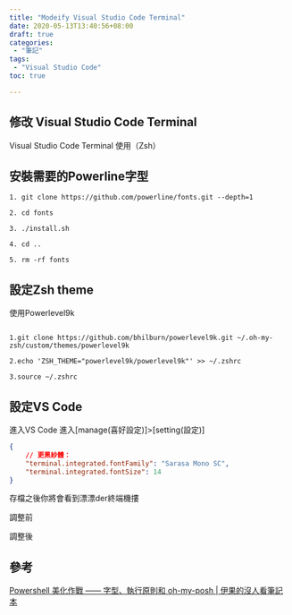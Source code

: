 ```yaml
---
title: "Modeify Visual Studio Code Terminal"
date: 2020-05-13T13:40:56+08:00
draft: true
categories:
 - "筆記"
tags:
 - "Visual Studio Code"
toc: true

---
```



## 修改 Visual Studio Code Terminal
<!--more-->

Visual Studio Code Terminal   使用（Zsh）

## 安裝需要的Powerline字型

```Shell script
1. git clone https://github.com/powerline/fonts.git --depth=1

2. cd fonts

3. ./install.sh

4. cd ..

5. rm -rf fonts  
```

## 設定Zsh theme

使用Powerlevel9k

```Shell script

1.git clone https://github.com/bhilburn/powerlevel9k.git ~/.oh-my-zsh/custom/themes/powerlevel9k

2.echo 'ZSH_THEME="powerlevel9k/powerlevel9k"' >> ~/.zshrc

3.source ~/.zshrc
```

## 設定VS Code

進入VS Code
進入[manage(喜好設定)]>[setting(設定)]

```json
{
    // 更黑紗體：
    "terminal.integrated.fontFamily": "Sarasa Mono SC",
    "terminal.integrated.fontSize": 14  
}
```

存檔之後你將會看到漂漂der終端機摟

調整前

調整後


## 參考

[Powershell 美化作戰 —— 字型、執行原則和 oh-my-posh | 伊果的沒人看筆記本](https://igouist.github.io/post/2020/08/powershell-beauty/)

